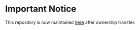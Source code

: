 # Important Notice

This repository is now maintained [here](https://github.com/akio7624/uwdtool) after ownership transfer.
